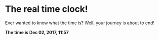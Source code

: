 # The real time clock!

Ever wanted to know what the time is? Well, your journey is about to end!

**The time is Dec 02, 2017, 11:57**